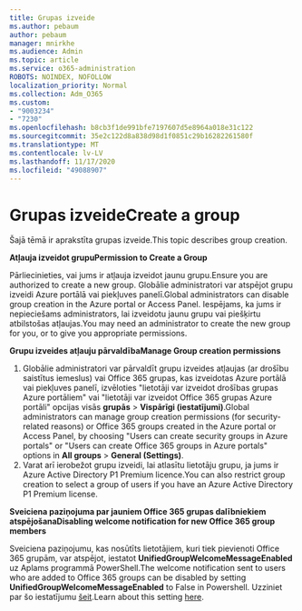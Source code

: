 ```yaml
---
title: Grupas izveide
ms.author: pebaum
author: pebaum
manager: mnirkhe
ms.audience: Admin
ms.topic: article
ms.service: o365-administration
ROBOTS: NOINDEX, NOFOLLOW
localization_priority: Normal
ms.collection: Adm_O365
ms.custom:
- "9003234"
- "7230"
ms.openlocfilehash: b8cb3f1de991bfe7197607d5e8964a018e31c122
ms.sourcegitcommit: 35e2c122d8a838d98d1f0851c29b16282261580f
ms.translationtype: MT
ms.contentlocale: lv-LV
ms.lasthandoff: 11/17/2020
ms.locfileid: "49088907"
---
```

# <a name="create-a-group"></a><span data-ttu-id="92e71-102">Grupas izveide</span><span class="sxs-lookup"><span data-stu-id="92e71-102">Create a group</span></span>

<span data-ttu-id="92e71-103">Šajā tēmā ir aprakstīta grupas izveide.</span><span class="sxs-lookup"><span data-stu-id="92e71-103">This topic describes group creation.</span></span>

<span data-ttu-id="92e71-104">**Atļauja izveidot grupu**</span><span class="sxs-lookup"><span data-stu-id="92e71-104">**Permission to Create a Group**</span></span>

<span data-ttu-id="92e71-105">Pārliecinieties, vai jums ir atļauja izveidot jaunu grupu.</span><span class="sxs-lookup"><span data-stu-id="92e71-105">Ensure you are authorized to create a new group.</span></span> <span data-ttu-id="92e71-106">Globālie administratori var atspējot grupu izveidi Azure portālā vai piekļuves panelī.</span><span class="sxs-lookup"><span data-stu-id="92e71-106">Global administrators can disable group creation in the Azure portal or Access Panel.</span></span> <span data-ttu-id="92e71-107">Iespējams, ka jums ir nepieciešams administrators, lai izveidotu jaunu grupu vai piešķirtu atbilstošas atļaujas.</span><span class="sxs-lookup"><span data-stu-id="92e71-107">You may need an administrator to create the new group for you, or to give you appropriate permissions.</span></span>

<span data-ttu-id="92e71-108">**Grupu izveides atļauju pārvaldība**</span><span class="sxs-lookup"><span data-stu-id="92e71-108">**Manage Group creation permissions**</span></span>

1. <span data-ttu-id="92e71-109">Globālie administratori var pārvaldīt grupu izveides atļaujas (ar drošību saistītus iemeslus) vai Office 365 grupas, kas izveidotas Azure portālā vai piekļuves panelī, izvēloties "lietotāji var izveidot drošības grupas Azure portāliem" vai "lietotāji var izveidot Office 365 grupas Azure portāli" opcijas visās **grupās**  >  **Vispārīgi (iestatījumi)**.</span><span class="sxs-lookup"><span data-stu-id="92e71-109">Global administrators can manage group creation permissions (for security-related reasons) or Office 365 groups created in the Azure portal or Access Panel, by choosing "Users can create security groups in Azure portals" or "Users can create Office 365 groups in Azure portals" options in **All groups** > **General (Settings)**.</span></span>
2. <span data-ttu-id="92e71-110">Varat arī ierobežot grupu izveidi, lai atlasītu lietotāju grupu, ja jums ir Azure Active Directory P1 Premium licence.</span><span class="sxs-lookup"><span data-stu-id="92e71-110">You can also restrict group creation to select a group of users if you have an Azure Active Directory P1 Premium license.</span></span>

<span data-ttu-id="92e71-111">**Sveiciena paziņojuma par jauniem Office 365 grupas dalībniekiem atspējošana**</span><span class="sxs-lookup"><span data-stu-id="92e71-111">**Disabling welcome notification for new Office 365 group members**</span></span>

<span data-ttu-id="92e71-112">Sveiciena paziņojumu, kas nosūtīts lietotājiem, kuri tiek pievienoti Office 365 grupām, var atspējot, iestatot **UnifiedGroupWelcomeMessageEnabled** uz Aplams programmā PowerShell.</span><span class="sxs-lookup"><span data-stu-id="92e71-112">The welcome notification sent to users who are added to Office 365 groups can be disabled by setting **UnifiedGroupWelcomeMessageEnabled** to False in Powershell.</span></span> <span data-ttu-id="92e71-113">Uzziniet par šo iestatījumu [šeit](https://docs.microsoft.com/powershell/module/exchange/set-unifiedgroup?view=exchange-ps&preserve-view=true).</span><span class="sxs-lookup"><span data-stu-id="92e71-113">Learn about this setting [here](https://docs.microsoft.com/powershell/module/exchange/set-unifiedgroup?view=exchange-ps&preserve-view=true).</span></span>

